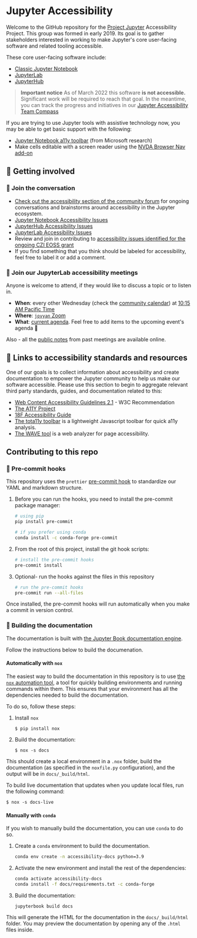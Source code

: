 # Jupyter Accessibility

Welcome to the GitHub repository for the [Project Jupyter](https://jupyter.org/) Accessibility Project.
This group was formed in early 2019. Its goal is to gather stakeholders interested in working to make Jupyter's
core user-facing software and related tooling accessible.

These core user-facing software include:

- [Classic Jupyter Notebook](https://github.com/jupyter/notebook)
- [JupyterLab](https://github.com/jupyterlab/jupyterlab)
- [JupyterHub](https://github.com/jupyterhub/jupyterhub)

> **Important notice**
> As of March 2022 this software **is not accessible.**
> Significant work will be required to reach that goal. In the meantime, you can track the progress and initiatives in our [Jupyter Accessibility Team Compass](https://jupyter-accessibility.readthedocs.io)

If you are trying to use Jupyter tools with assistive technology now, you may be able to get basic support with the following:

- [Jupyter Notebook a11y toolbar](https://github.com/uclixnjupyternbaccessibility/jupyter_contrib_nbextensions/tree/master/src/jupyter_contrib_nbextensions/nbextensions/accessibility_toolbar) (from Microsoft research)
- Make cells editable with a screen reader using the [NVDA Browser Nav add-on](https://addons.nvda-project.org/addons/browsernav.en.html#:~:text=BrowserNav%20addon%20for%20NVDA,comments%20or%20malformed%20HTML%20tables.”)

## :raised_hands: Getting involved

### :speech_balloon: Join the conversation

- [Check out the accessibility section of the community forum](https://discourse.jupyter.org/c/special-topics/accessibility) for ongoing conversations and brainstorms around accessibility in the Jupyter ecosystem.
- [Jupyter Notebook Accessibility Issues](https://github.com/jupyter/notebook/issues?q=is%3Aopen+is%3Aissue+label%3Atag%3AAccessibility)
- [JupyterHub Accessibility Issues](https://github.com/jupyterhub/jupyterhub/issues?q=is%3Aopen+is%3Aissue+label%3Aaccessibility)
- [JupyterLab Accessibility Issues](https://github.com/jupyterlab/jupyterlab/issues?q=is%3Aopen+is%3Aissue+label%3Atag%3AAccessibility)
- Review and join in contributing to [accessibility issues identified for the ongoing CZI EOSS grant](docs/funding/czi-grant-roadmap.md)
- If you find something that you think should be labeled for accessibility, feel free to label it or add a comment.

### :handshake: Join our JupyterLab accessibility meetings

Anyone is welcome to attend, if they would like to discuss a topic or to listen in.

- **When**: every other Wednesday (check the [community calendar](https://jupyter.readthedocs.io/en/latest/community/content-community.html#jupyter-community-meetings)) at [10:15 AM Pacific Time](https://dateful.com/convert/san-francisco-california?t=1015am)
- **Where**: [`jovyan` Zoom](https://zoom.us/my/jovyan?pwd=c0JZTHlNdS9Sek9vdzR3aTJ4SzFTQT09)
- **What**: [current agenda](https://hackmd.io/WnaWXboXSiGoqWvev_fAvA). Feel free to add items to the upcoming event's agenda 🎉

Also - all the [public notes](https://github.com/jupyterlab/team-compass/issues/98) from past meetings are available online.

## :link: Links to accessibility standards and resources

One of our goals is to collect information about accessibility and create documentation to empower the Jupyter community to help us make our software accessible. Please use this section to begin to aggregate relevant third party standards, guides, and documentation related to this:

- [Web Content Accessibility Guidelines 2.1](https://www.w3.org/TR/WCAG21/) - W3C Recommendation
- [The A11Y Project](https://a11yproject.com/)
- [18F Accessibility Guide](https://accessibility.18f.gov/)
- [The tota11y toolbar](https://khan.github.io/tota11y/) is a lightweight Javascript toolbar for quick a11y analysis.
- [The WAVE tool](http://wave.webaim.org/report#/http://z2jh.jupyter.org/) is a web analyzer for page accessibility.

## Contributing to this repo

### 🧹 Pre-commit hooks

This repository uses the `prettier` [pre-commit hook](https://pre-commit.com/) to standardize our YAML and markdown structure.

1. Before you can run the hooks, you need to install the pre-commit package manager:

   ```bash
   # using pip
   pip install pre-commit

   # if you prefer using conda
   conda install -c conda-forge pre-commit
   ```

2. From the root of this project, install the git hook scripts:

   ```bash
   # install the pre-commit hooks
   pre-commit install
   ```

3. Optional- run the hooks against the files in this repository

   ```bash
   # run the pre-commit hooks
   pre-commit run --all-files
   ```

Once installed, the pre-commit hooks will run automatically when you make a commit in version control.

### 📖 Building the documentation

The documentation is built with [the Jupyter Book documentation engine](https://jupyterbook.org/en/stable/index.html).

Follow the instructions below to build the documenation.

#### Automatically with `nox`

The easiest way to build the documentation in this repository is to use [the `nox` automation tool](https://nox.thea.codes/), a tool for quickly building environments and running commands within them.
This ensures that your environment has all the dependencies needed to build the documentation.

To do so, follow these steps:

1. Install `nox`

   ```console
   $ pip install nox
   ```

2. Build the documentation:

   ```console
   $ nox -s docs
   ```

This should create a local environment in a `.nox` folder, build the documentation (as specified in the `noxfile.py` configuration), and the output will be in `docs/_build/html`.

To build live documentation that updates when you update local files, run the following command:

```console
$ nox -s docs-live
```

#### Manually with `conda`

If you wish to manually build the documentation, you can use `conda` to do so.

1. Create a `conda` environment to build the documentation.

   ```bash
   conda env create -n accessibility-docs python=3.9
   ```

2. Activate the new environment and install the rest of the dependencies:

   ```bash
   conda activate accessibility-docs
   conda install -f docs/requirements.txt -c conda-forge
   ```

3. Build the documentation:

   ```console
   jupyterbook build docs
   ```

This will generate the HTML for the documentation in the `docs/_build/html` folder.
You may preview the documentation by opening any of the `.html` files inside.

